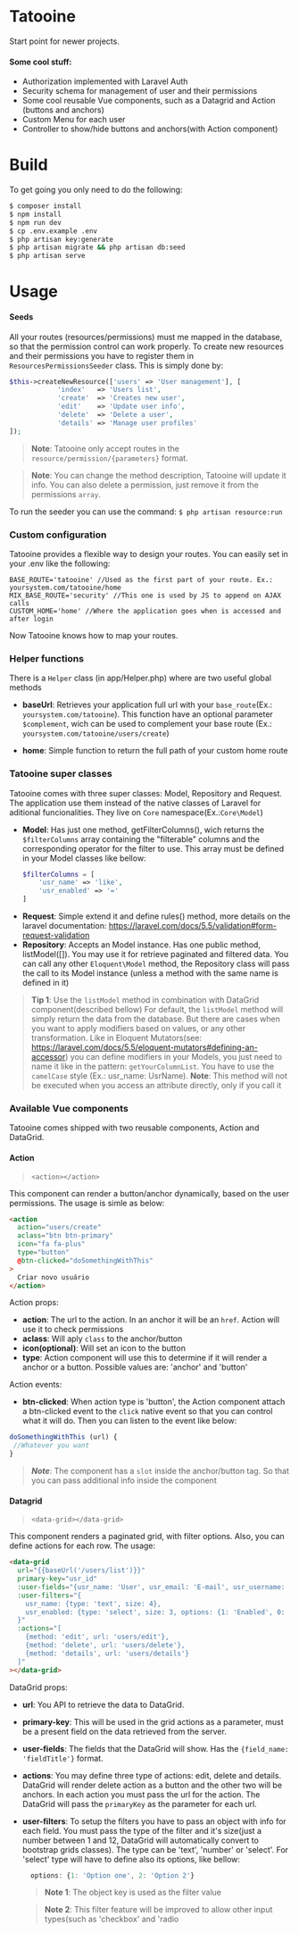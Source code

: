 # Tatooine
Start point for newer projects.
#### Some cool stuff:
* Authorization implemented with Laravel Auth
* Security schema for management of user and their permissions
* Some cool reusable Vue components, such as a Datagrid and Action (buttons and anchors)
* Custom Menu for each user
* Controller to show/hide buttons and anchors(with Action component)

# Build
To get going you only need to do the following:

``` sh
$ composer install
$ npm install
$ npm run dev
$ cp .env.example .env
$ php artisan key:generate
$ php artisan migrate && php artisan db:seed
$ php artisan serve 
```

# Usage

#### Seeds
All your routes (resources/permissions) must me mapped in the database, so that the permission control can work properly. To create new resources and their permissions you have to register them in `ResourcesPermissionsSeeder` class. This is simply done by:
``` php
$this->createNewResource(['users' => 'User management'], [
            'index'   => 'Users list', 
            'create'  => 'Creates new user', 
            'edit'    => 'Update user info', 
            'delete'  => 'Delete a user', 
            'details' => 'Manage user profiles'
]);
```

> **Note**: Tatooine only accept routes in the `resource/permission/{parameters}` format.

> **Note**: You can change the method description, Tatooine will update it info. You can also delete a permission, just remove it from the permissions `array`.

To run the seeder you can use the command:
`$ php artisan resource:run`

### Custom configuration
Tatooine provides a flexible way to design your routes. You can easily set in your .env like the following:
```
BASE_ROUTE='tatooine' //Used as the first part of your route. Ex.: yoursystem.com/tatooine/home
MIX_BASE_ROUTE='security' //This one is used by JS to append on AJAX calls
CUSTOM_HOME='home' //Where the application goes when is accessed and after login
```
Now Tatooine knows how to map your routes.

### Helper functions
There is a `Helper` class (in app/Helper.php) where are two useful global methods
* **baseUrl**: Retrieves your application full url with your `base_route`(Ex.: `yoursystem.com/tatooine`). This function have an optional parameter `$complement`, wich can be used to complement your base route
(Ex.: `yoursystem.com/tatooine/users/create`)

* **home**: Simple function to return the full path of your custom home route

### Tatooine super classes
Tatooine comes with three super classes: Model, Repository and Request. The application use them instead of the native classes of Laravel for aditional funcionalities. They live on `Core` namespace(Ex.:`Core\Model`)

* **Model**: Has just one method, getFilterColumns(), wich returns the `$filterColumns` array containing the "filterable" columns and the corresponding operator for the filter to use. This array must be defined in your Model classes like bellow:
  ``` php
  $filterColumns = [
      'usr_name' => 'like',
      'usr_enabled' => '='
  ]
  ```
 * **Request**: Simple extend it and define rules() method, more details on the laravel documentation: https://laravel.com/docs/5.5/validation#form-request-validation
 * **Repository**: Accepts an Model instance. Has one public method, listModel([]). You may use it for retrieve paginated and filtered data. You can call any other `Eloquent\Model` method, the Repository class will pass the call to its Model instance (unless a method with the same name is defined in it)
  > **Tip 1**: Use the `listModel` method in combination with DataGrid component(described bellow)
For default, the `listModel` method will simply return the data from the database. But there are cases when you want to apply modifiers based on values, or any other transformation. Like in Eloquent Mutators(see: https://laravel.com/docs/5.5/eloquent-mutators#defining-an-accessor) you can define modifiers in your Models, you just need to name it like in the pattern: `getYourColumnList`. You have to use the `camelCase` style (Ex.: usr_name: UsrName).
  > **Note**: This method will not be executed when you access an attribute directly, only if you call it

### Available Vue components
Tatooine comes shipped with two reusable components, Action and DataGrid.

#### Action
> `<action></action>`

This component can render a button/anchor dynamically, based on the user permissions. The usage is simle as below:
``` html
<action
  action="users/create"
  aclass="btn btn-primary"
  icon="fa fa-plus"
  type="button"
  @btn-clicked="doSomethingWithThis"
>
  Criar novo usuário
</action>
```
 Action props:
 * **action**: The url to the action. In an anchor it will be an `href`. Action will use it to check permissions
 * **aclass**: Will aply `class` to the anchor/button
 * **icon(optional)**: Will set an icon to the button
 * **type**: Action component will use this to determine if it will render a anchor or a button. Possible values are: 'anchor' and 'button'
 
 Action events:
 * **btn-clicked**: When action type is 'button', the Action component attach a btn-clicked event to the `click` native event so that you can control what it will do. Then you can listen to the event like below:
 ``` js
 doSomethingWithThis (url) {
  //Whatever you want
 }
```

> ***Note***: The component has a `slot` inside the anchor/button tag. So that you can pass additional info inside the component

#### Datagrid
> `<data-grid></data-grid>`

This component renders a paginated grid, with filter options. Also, you can define actions for each row. The usage:

``` html
<data-grid 
  url="{{baseUrl('/users/list')}}"
  primary-key="usr_id"
  :user-fields="{usr_name: 'User', usr_email: 'E-mail', usr_username: 'Username', usr_enabled: 'Status'}"
  :user-filters="{
    usr_name: {type: 'text', size: 4}, 
    usr_enabled: {type: 'select', size: 3, options: {1: 'Enabled', 0: 'Disabled'}}
  }"
  :actions="[
    {method: 'edit', url: 'users/edit'}, 
    {method: 'delete', url: 'users/delete'}, 
    {method: 'details', url: 'users/details'}
  ]"
></data-grid>
```
DataGrid props:
* **url**: You API to retrieve the data to DataGrid.
* **primary-key**: This will be used in the grid actions as a parameter, must be a present field on the data retrieved from the server.
* **user-fields**: The fields that the DataGrid will show. Has the `{field_name: 'fieldTitle'}` format.
* **actions**: You may define three type of actions: edit, delete and details. DataGrid will render delete action as a button and the other two will be anchors. In each action you must pass the url for the action. The DataGrid will pass the `primaryKey` as the parameter for each url.
* **user-filters**: To setup the filters you have to pass an object with info for each field. You must pass the type of the filter and it's size(just a number between 1 and 12, DataGrid will automatically convert to bootstrap grids classes). The type can be 'text', 'number' or 'select'. For 'select' type will have to define also its options, like bellow:
  ``` js
    options: {1: 'Option one', 2: 'Option 2'}
  ```
  > **Note 1**: The object key is used as the filter value
  
  > **Note 2**: This filter feature will be improved to allow other input types(such as 'checkbox' and 'radio
  

  
